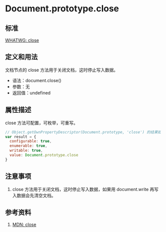 # Document.prototype.close

## 标准
[WHATWG: close](https://html.spec.whatwg.org/#dom-document-close)

## 定义和用法
文档节点的 close 方法用于关闭文档，这时停止写入数据。

- 语法：document.close()
- 参数：无
- 返回值：undefined

## 属性描述
close 方法可配置，可枚举，可重写。
```javascript
// Object.getOwnPropertyDescriptor(Document.prototype, 'close') 的结果如下：
var result = {
  configurable: true,
  enumerable: true,
  writable: true,
  value: Document.prototype.close
}
```

## 注意事项
1. close 方法用于关闭文档，这时停止写入数据，如果用 document.write 再写入数据会先清空文档。

## 参考资料
1. [MDN: close](https://developer.mozilla.org/en-US/docs/Web/API/Document/close)
